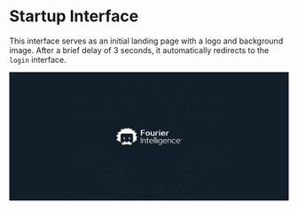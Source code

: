 # Startup Interface

This interface serves as an initial landing page with a logo and background image. After a brief delay of 3 seconds, it automatically redirects to the `login` interface.

![1700028396397](startUp/1700028396397.png ":size=70%")
